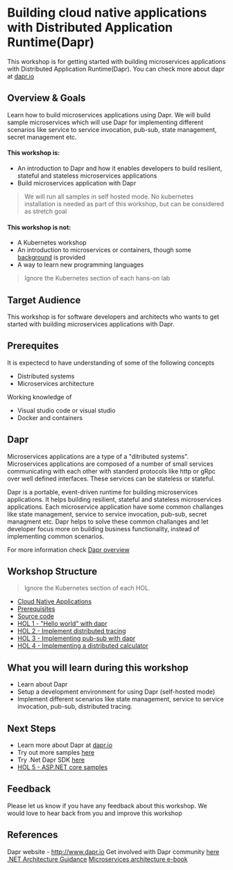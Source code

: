# Building cloud native applications with Distributed Application Runtime(Dapr)

This workshop is for getting started with building microservices applications with Distributed Application Runtime(Dapr). You can check more about dapr at [dapr.io](https://dapr.io/)

## Overview & Goals
Learn how to build microservices applications using Dapr. We will build sample microservices which will use Dapr for implementing different scenarios like service to service invocation, pub-sub, state management, secret management etc.

#### This workshop is:
* An introduction to Dapr and how it enables developers to build resilient, stateful and stateless microservices applications
* Build microservices application with Dapr

> We will run all samples in self hosted mode. No kubernetes installation is needed as part of this workshop, but can be considered as stretch goal

#### This workshop is not:
* A Kubernetes workshop
* An introduction to microservices or containers, though some [background](https://github.com/shchauh/dapr-workshop/blob/master/background.md) is provided
* A way to learn new programming languages

> Ignore the Kubernetes section of each hans-on lab


## Target Audience
This workshop is for software developers and architects who wants to get started with building microservices applications with Dapr. 

## Prerequites
It is expectecd to have understanding of some of the following concepts
 - Distributed systems
 - Microservices architecture
 
 Working knowledge of 
 - Visual studio code or visual studio
 - Docker and containers
 

## Dapr

Microservices applications are a type of a "ditributed systems". Microservices applications are composed of a number of small services communicating with each other with standerd protocols like http or gRpc over well defined interfaces. These services can be stateless or stateful. 
 
Dapr is a portable, event-driven runtime for building microservices applications. It helps building resilient, stateful and stateless microservices applications. Each microservice application have some common challanges like state management, service to service invocation, pub-sub, secret managment etc. Dapr helps to solve these common challanges and let developer focus more on building business functionality, instead of implementing common scenarios.

For more information check [Dapr overview](https://github.com/dapr/docs/tree/master/overview)

## Workshop Structure

> Ignore the Kubernetes section of each HOL. 

* [Cloud Native Applications](https://github.com/shchauh/dapr-workshop/blob/master/background.md)
* [Prerequisites](https://github.com/shchauh/dapr-workshop/blob/master/prerequisites.md)
* [Source code](https://github.com/shchauh/dapr-workshop/blob/master/source-code.md)
* [HOL 1 - "Hello world" with dapr](https://github.com/dapr/samples/tree/master/1.hello-world)   
* [HOL 2 - Implement distributed tracing](https://github.com/dapr/docs/blob/master/howto/diagnose-with-tracing/zipkin.md)
* [HOL 3 - Implementing pub-sub with dapr](https://github.com/dapr/samples/tree/master/4.pub-sub)
* [HOL 4 - Implementing a distributed calculator](https://github.com/dapr/samples/tree/master/3.distributed-calculator)



## What you will learn during this workshop
- Learn about Dapr
- Setup a development environment for using Dapr (self-hosted mode)
- Implement different scenarios like state management, service to service invocation, pub-sub, distributed tracing.


## Next Steps
- Learn more about Dapr at [dapr.io](dapr.io)
- Try out more samples [here](https://github.com/dapr/samples)
- Try .Net Dapr SDK [here](https://github.com/dapr/dotnet-sdk)
- [HOL 5 - ASP.NET core samples ](https://github.com/dapr/dotnet-sdk/tree/master/samples)

## Feedback

Please let us know if you have any feedback about this workshop. We would love to hear back from you and improve this workshop

## References
Dapr website - http://www.dapr.io
Get involved with Dapr community [here](https://aka.ms/dapr-community)
[.NET Architecture Guidance](https://dotnet.microsoft.com/learn/dotnet/architecture-guides)
[Microservices architecture e-book](https://dotnet.microsoft.com/download/e-book/microservices-architecture/pdf)
